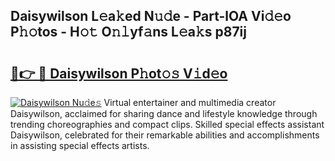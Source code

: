 ## Daisywilson L𝚎a𝚔ed N𝚞𝚍e - Part-lOA Vi𝚍𝚎o P𝚑𝚘tos - H𝚘𝚝 O𝚗𝚕yf𝚊ns L𝚎a𝚔s p87ij

# <h2><a href="http://kfbblfd.oniu.top/?m=Daisywilson">🔗👉 🔴 Daisywilson P𝚑ot𝚘𝚜 V𝚒d𝚎o</a></h2>

[![Daisywilson Nu𝚍e𝚜](https://i.imgur.com/0qMVB7G.gif)](http://kfbblfd.oniu.top/?m=Daisywilson)
Virtual entertainer and multimedia creator Daisywilson, acclaimed for sharing dance and lifestyle knowledge through trending choreographies and compact clips. Skilled special effects assistant Daisywilson, celebrated for their remarkable abilities and accomplishments in assisting special effects artists.  
